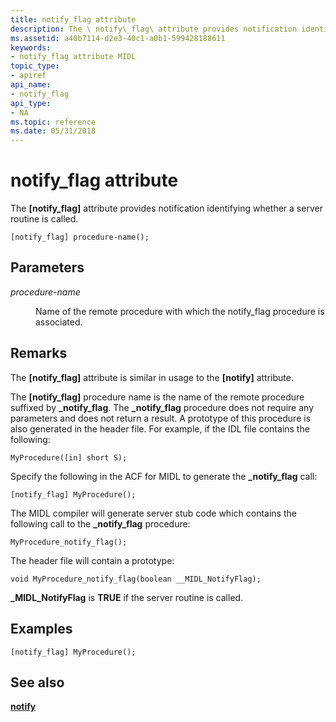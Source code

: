 ```yaml
---
title: notify_flag attribute
description: The \ notify\_flag\ attribute provides notification identifying whether a server routine is called.
ms.assetid: a40b7114-d2e3-40c1-a0b1-599428188611
keywords:
- notify_flag attribute MIDL
topic_type:
- apiref
api_name:
- notify_flag
api_type:
- NA
ms.topic: reference
ms.date: 05/31/2018
---
```


# notify\_flag attribute

The **\[notify\_flag\]** attribute provides notification identifying whether a server routine is called.

``` syntax
[notify_flag] procedure-name();
```

## Parameters

<dl> <dt>

*procedure-name* 
</dt> <dd>

Name of the remote procedure with which the notify\_flag procedure is associated.

</dd> </dl>

## Remarks

The **\[notify\_flag\]** attribute is similar in usage to the **\[notify\]** attribute.

The **\[notify\_flag\]** procedure name is the name of the remote procedure suffixed by **\_notify\_flag**. The **\_notify\_flag** procedure does not require any parameters and does not return a result. A prototype of this procedure is also generated in the header file. For example, if the IDL file contains the following:

``` syntax
MyProcedure([in] short S);
```

Specify the following in the ACF for MIDL to generate the **\_notify\_flag** call:

``` syntax
[notify_flag] MyProcedure();
```

The MIDL compiler will generate server stub code which contains the following call to the **\_notify\_flag** procedure:

``` syntax
MyProcedure_notify_flag();
```

The header file will contain a prototype:

``` syntax
void MyProcedure_notify_flag(boolean __MIDL_NotifyFlag);
```

**\_MIDL\_NotifyFlag** is **TRUE** if the server routine is called.

## Examples

``` syntax
[notify_flag] MyProcedure();
```

## See also

<dl> <dt>

[**notify**](notify.md)
</dt> </dl>

 

 




